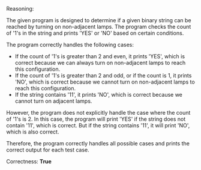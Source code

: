Reasoning:

The given program is designed to determine if a given binary string can be reached by turning on non-adjacent lamps. The program checks the count of '1's in the string and prints 'YES' or 'NO' based on certain conditions.

The program correctly handles the following cases:

- If the count of '1's is greater than 2 and even, it prints 'YES', which is correct because we can always turn on non-adjacent lamps to reach this configuration.
- If the count of '1's is greater than 2 and odd, or if the count is 1, it prints 'NO', which is correct because we cannot turn on non-adjacent lamps to reach this configuration.
- If the string contains '11', it prints 'NO', which is correct because we cannot turn on adjacent lamps.

However, the program does not explicitly handle the case where the count of '1's is 2. In this case, the program will print 'YES' if the string does not contain '11', which is correct. But if the string contains '11', it will print 'NO', which is also correct.

Therefore, the program correctly handles all possible cases and prints the correct output for each test case.

Correctness: **True**